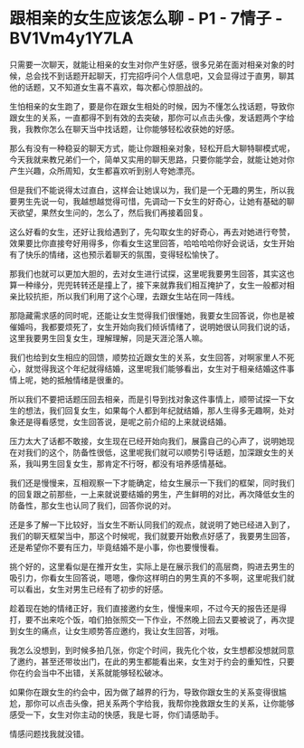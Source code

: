 # 跟相亲的女生应该怎么聊 - P1 - 7情子 - BV1Vm4y1Y7LA

只需要一次聊天，就能让相亲的女生对你产生好感，很多兄弟在面对相亲对象的时候，总会找不到话题开起聊天，打完招呼问个人信息吧，又会显得过于直男，聊其他的话题，又不知道女生喜不喜欢，每次都心惊胆战的。

生怕相亲的女生跑了，要是你在跟女生相处的时候，因为不懂怎么找话题，导致你跟女生的关系，一直都得不到有效的去突破，那你可以点击头像，发话题两个字给我，我教你怎么在聊天当中找话题，让你能够轻松收获她的好感。

那么有没有一种稳妥的聊天方式，能让你跟相亲对象，轻松开启大聊特聊模式呢，今天我就来教兄弟们一个，简单又实用的聊天思路，只要你能学会，就能让她对你产生兴趣，众所周知，女生都喜欢听到别人夸她漂亮。

但是我们不能说得太过直白，这样会让她误以为，我们是一个无趣的男生，所以我要男生先说一句，我越想越觉得可惜，先调动一下女生的好奇心，让她有基础的聊天欲望，果然女生问的，怎么了，然后我们再接着回复。

这么好看的女生，还好让我给遇到了，先勾取女生的好奇心，再去对她进行夸赞，效果要比你直接夸好用得多，你看女生这里回答，哈哈哈哈你好会说话，女生开始有了快乐的情绪，这也预示着聊天的氛围，变得轻松愉快了。

那我们也就可以更加大胆的，去对女生进行试探，这里呢我要男生回答，其实这也算一种缘分，兜兜转转还是撞上了，接下来就靠我们相互掩护了，女生一般都对相亲比较抗拒，所以我们利用了这个心理，去跟女生站在同一阵线。

那隐藏需求感的同时呢，还能让女生觉得我们很懂她，我要女生回答说，你也是被催婚吗，我都要烦死了，女生开始向我们倾诉情绪了，说明她很认同我们说的话，这里我要男生回复女生，理解理解，同是天涯沦落人嘛。

我们也给到女生相应的回馈，顺势拉近跟女生的关系，女生回答，对啊家里人不死心，就觉得我这个年纪就得结婚，这里呢我们能够看出，女生对于相亲结婚这件事情上呢，她的抵触情绪是很重的。

所以我们不要把话题压回去相亲，而是引导到找对象这件事情上，顺带试探一下女生的想法，我们回复女生，如果每个人都到年纪就结婚，那人生得多无趣啊，处对象还是得看感觉，女生回答说，是呢之前介绍的上来就说结婚。

压力太大了话都不敢接，女生现在已经开始向我们，展露自己的心声了，说明她现在对我们的这个，防备性很低，这里呢我们就可以顺势引导话题，加深跟女生的关系，我叫男生回复女生，那肯定不行呀，都没有培养感情基础。

我们还是慢慢来，互相观察一下才能确定，给女生展示一下我们的框架，同时我们的回复跟之前那些，一上来就说要结婚的男生，产生鲜明的对比，再次降低女生的防备性，那女生也认同了我们，回答你说的对。

还是多了解一下比较好，当女生不断认同我们的观点，就说明了她已经进入到了，我们的聊天框架当中，那这个时候呢，我们就要开始敷点好感了，我要男生回答，还是希望你不要有压力，毕竟结婚不是小事，你也要慢慢看。

挑个好的，这里看似是在推开女生，实际上是在展示我们的高层商，购进去男生的吸引力，你看女生回答说，嗯嗯，像你这样明白的男生真的不多啊，这里呢我们就可以看出，女生对男生已经有了初步的好感。

趁着现在她的情绪正好，我们直接邀约女生，慢慢来呗，不过今天的报告还是得打，要不出来吃个饭，咱们拍张照交一下作业，不然晚上回去又要被说了，再次提到女生的痛点，让女生顺势答应邀约，我让女生回答，对哦。

我怎么没想到，到时候多拍几张，你定个时间，我先化个妆，女生想都没想就同意了邀约，甚至还带妆出门，在此的男生都能看出来，女生对于约会的重知性，只要你在约会当中不出错，关系就能够轻松破冰。

如果你在跟女生的约会中，因为做了越界的行为，导致你跟女生的关系变得很尴尬，那你可以点击头像，把关系两个字给我，我帮你挽救跟女生的关系，让你能够感受一下，女生对你主动的快感，我是七哥，你们请感助手。

情感问题找我就没错。